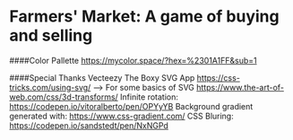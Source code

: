 # Farmers' Market: A game of buying and selling





####Color Pallette
https://mycolor.space/?hex=%2301A1FF&sub=1

####Special Thanks
Vecteezy
The Boxy SVG App
https://css-tricks.com/using-svg/ --> For some basics of SVG
https://www.the-art-of-web.com/css/3d-transforms/
Infinite rotation: https://codepen.io/vitoralberto/pen/OPYyYB
Background gradient generated with: https://www.css-gradient.com/
CSS Bluring: https://codepen.io/sandstedt/pen/NxNGPd